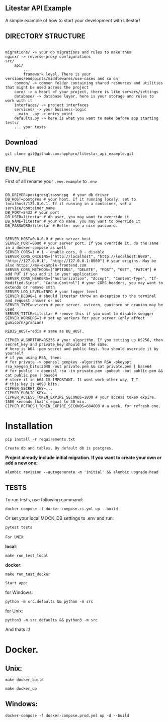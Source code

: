 ## Litestar API Example

A simple example of how to start your development with Litestar!



DIRECTORY STRUCTURE
-------------------

```

migrations/ -> your db migrations and rules to make them
nginx/ -> reverse-proxy configurations
src/
    api/
        ...
        framework level. There is your versions/endpoints/middlewares/use-cases and so on
    common/ -> сommon folder containing shared resources and utilities that might be used across the project
    core/ -> a heart of your project, there is like servers/settings
    database/ -> database layer, here is your storage and rules to work with it
    interfaces/ -> project interfaces
    services/ -> your business-logic
    __main__.py -> entry point
    defaults.py -> here is what you want to make before app starting
tests/
    ... your tests
```
## Download
```
git clone git@github.com:hpphpro/litestar_api_example.git
```
## ENV_FILE
First of all rename your `.env.example` to `.env`
```

DB_DRIVER=postgresql+asyncpg  # your db driver
DB_HOST=postgres # your host. If it running localy, set to localhost/127.0.0.1. If it running in a container, set a service/container_name
DB_PORT=5432 # your port
DB_USER=litestar # db user, you may want to override it
DB_NAME=litestar # your db name, you may want to override it
DB_PASSWORD=litestar # Better use a nice password.


SERVER_HOST=0.0.0.0 # your server host
SERVER_PORT=8080 # your server port. If you override it, do the same in a docker-compose as well
SERVER_CORS=1 # 1 - enable cors, 0 - disable
SERVER_CORS_ORIGINS=["http://localhost", "http://localhost:8080", "http://127.0.0.1", "http://127.0.0.1:8080"] # your origins. May be also https://my-example-frontend.com
SERVER_CORS_METHODS=["OPTIONS", "DELETE", "POST", "GET", "PATCH"] # add PUT if you add it in your application
SERVER_CORS_HEADERS=["Authorization", "Accept", "Content-Type", "If-Modified-Since", "Cache-Control"] # your CORS headers, you may want to extends or remove smth
SERVER_LOG_LEVEL=INFO # your logger level
SERVER_DEBUG=1 # should litestar throw an exception to the terminal and request answer or not
SERVER_TYPE=uvicorn # your server. uvicorn, gunicorn or granian may be used
SERVER_TITLE=Litestar # remove this if you want to disable swagger
SERVER_WORKERS=1 # set up workers for your server (only affect gunicorn/granian)

REDIS_HOST=redis # same as DB_HOST.

CIPHER_ALGORITHM=RS256 # your algorithm. If you setting up HS256, then secret_key and private_key should be the same.
# here is b64 .pem secret and public keys. You should override it by yourself
# if you using RSA, then:
# for private -> openssl genpkey -algorithm RSA -pkeyopt rsa_keygen_bits:2048 -out private.pem && cat private.pem | base64
# for public -> openssl rsa -in private.pem -pubout -out public.pem && cat public.pem | base64
# store it in b64 IS IMPORTANT. It wont work other way, T_T
# this key is 4098 bits.
CIPHER_SECRET_KEY=...
CIPHER_PUBLIC_KEY=...
CIPHER_ACCESS_TOKEN_EXPIRE_SECONDS=1800 # your access token expire. 1800 seconds that's equal to 30 min.
CIPHER_REFRESH_TOKEN_EXPIRE_SECONDS=604800 # a week, for refresh one.

```
# Installation
```
pip install -r requirements.txt
```
`Create db and tables. By default db is postgres.`

__Project already include initial migration. If you want to create your own or add a new one:__
```
alembic revision --autogenerate -m 'initial' && alembic upgrade head
```
## TESTS
To run tests, use following command:
```
docker-compose -f docker-compose.ci.yml up --build
```
Or set your local MOCK_DB settings to .env and run:
```
pytest tests
```
`For UNIX`:

__local__:
```
make run_test_local
```
__docker__:
```
make run_test_docker
```

`Start app:`


for Windows:
```
python -m src.defaults && python -m src
```
for Unix:
```
python3 -m src.defaults && python3 -m src
```
And thats it!
# Docker.
## Unix:
```
make docker_build
```
```
make docker_up
```
## Windows:
```
docker-compose -f docker-compose.prod.yml up -d --build
```

